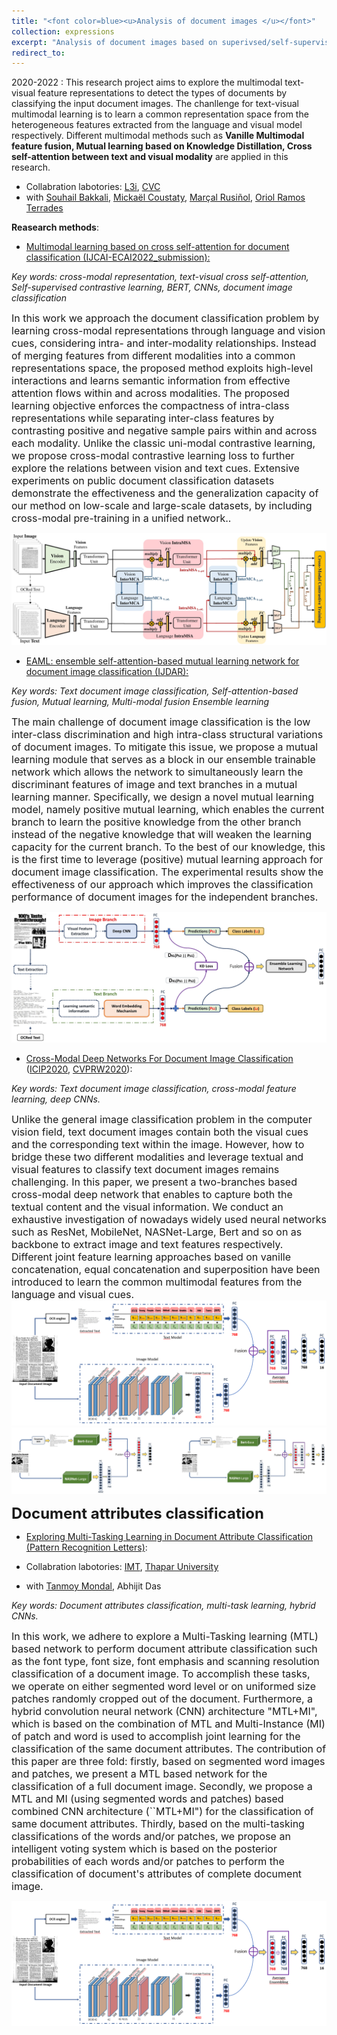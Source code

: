 ```yaml
---
title: "<font color=blue><u>Analysis of document images </u></font>"
collection: expressions
excerpt: "Analysis of document images based on superivsed/self-supervised, multimodal learning and multitask learning for document images classification and document attributes classification."
redirect_to: 
---
```


2020-2022 : This research project aims to explore the multimodal text-visual feature representations to detect the types of documents by classifying the input document images. The chanllenge for text-visual multimodal learning is to learn a common representation space from the heterogeneous features extracted from the language and visual model respectively. Different multimodal methods such as **Vanille Multimodal feature fusion, Mutual learning based on Knowledge Distillation, Cross self-attention between text and visual modality** are applied in this research. 

- Collabration labotories: [L3i](https://l3i.univ-larochelle.fr/), [CVC](http://www.cvc.uab.es/)
- with [Souhail Bakkali](https://scholar.google.fr/citations?user=gO_Q48IAAAAJ&hl=en&oi=sra), [Mickaël Coustaty](https://scholar.google.com/citations?user=Tc8FrWwAAAAJ&hl=en), [Marçal Rusiñol](https://scholar.google.com/citations?user=Uvxu49IAAAAJ&hl=en), [Oriol Ramos Terrades](https://scholar.google.com/citations?user=4Dvggx4AAAAJ&hl=en)

**Reasearch methods**: 

- [Multimodal learning based on cross self-attention for document classification (IJCAI-ECAI2022_submission):]()

*Key words: cross-modal representation, text-visual cross self-attention, Self-supervised contrastive learning, BERT, CNNs, document image classification*

<font size=3>In this work we approach the document classification problem by learning cross-modal representations through language and vision cues, considering intra- and inter-modality relationships. Instead of merging features from different modalities into a common representations space, the proposed method exploits high-level interactions and learns semantic information from effective attention flows within and across modalities. The proposed learning objective enforces the compactness of intra-class representations while separating inter-class features by contrasting positive and negative sample pairs within and across each modality. Unlike the classic uni-modal contrastive learning, we propose cross-modal contrastive learning loss to further explore the relations between vision and text cues. Extensive experiments on public document classification datasets demonstrate the effectiveness and the generalization capacity of our method on low-scale and large-scale datasets, by including cross-modal pre-training in a unified network..</font>


![avatar](/images/Cross-modalIJCAI.jpg)

- [EAML: ensemble self-attention-based mutual learning network for document image classification (IJDAR):](https://link.springer.com/content/pdf/10.1007/s10032-021-00378-0.pdf)

*Key words: Text document image classification, Self-attention-based fusion, Mutual learning, Multi-modal fusion Ensemble learning*

<font size=3>The main challenge of document image classification is the low inter-class discrimination and high intra-class structural variations of document images. To mitigate this issue, we propose a mutual learning module that serves as a block in our ensemble trainable network which allows the network to simultaneously learn the discriminant features of image and text branches in a mutual learning manner. Specifically, we design a novel mutual learning model, namely positive mutual learning, which enables the current branch to learn the positive knowledge from the other branch instead of the negative knowledge that will weaken the learning capacity for the current branch. To the best of our knowledge, this is the first time to leverage (positive) mutual learning approach for document image classification. The experimental results show the effectiveness of our approach which improves the classification performance of document images for the independent branches.</font>


![avatar](/images/EMAIL.jpg)

- [Cross-Modal Deep Networks For Document Image Classification]() ([ICIP2020](https://ieeexplore.ieee.org/document/9191268), [CVPRW2020](https://openaccess.thecvf.com/content_CVPRW_2020/papers/w34/Bakkali_Visual_and_Textual_Deep_Feature_Fusion_for_Document_Image_Classification_CVPRW_2020_paper.pdf)):

*Key words: Text document image classification, cross-modal feature learning, deep CNNs.*

<font size=3>Unlike the general image classification problem in the computer vision field, text document images contain both the visual cues and the corresponding text within the image. However, how to bridge these two different modalities and leverage textual and visual features to classify text document images remains challenging.
In this paper, we present a two-branches based cross-modal deep network that enables to capture both the textual content and the visual information. We conduct an exhaustive investigation of nowadays widely used neural networks such as ResNet, MobileNet, NASNet-Large, Bert and so on as backbone to extract image and text features respectively. Different joint feature learning approaches based on vanille concatenation, equal concatenation and superposition have been introduced to learn the common multimodal features from the language and visual cues.</font>
![avatar](/images/cross_modal_CVPRW2020.PNG)
![avatar](/images/icip2020_b_c_horizontal.jpg)

**<font size=5>Document attributes classification</font>**
- [Exploring Multi-Tasking Learning in Document Attribute Classification (Pattern Recognition Letters)](https://pdf.sciencedirectassets.com/271524/AIP/1-s2.0-S0167865522000599/main.pdf?X-Amz-Security-Token=IQoJb3JpZ2luX2VjEPP%2F%2F%2F%2F%2F%2F%2F%2F%2F%2FwEaCXVzLWVhc3QtMSJHMEUCIFFESz5JTlWpFA30RrbKKfl71GQmC8y6y1V54tBNnvv5AiEAiJ9HAG3bbwlpMv%2FYppHRD9eFBf%2Bovcv7DUw3mEIJbpgq%2BgMIfBAEGgwwNTkwMDM1NDY4NjUiDM%2F8yRYYDMvANJpJ7SrXA7DUGtFBNGkZMMpbsJVejkuRt9rdzA1Yuq3PFoACLKuEtxFQrCHhz9hoijHoN1h%2BMB3yZm%2FvNLNRFwoePBE138HIUrQDjKVjqV0B%2BE1AKSSsrdPGZTf2gy1BOba1QOFoTXZBmh8bWXX%2BFhZ%2BxnxoGsI9T06NbsmYjwAUuevZihIGRFU9t1MK4giW2qT6w45DFxDMoocQrimSs%2FL1U6TMaI5FUhgyXAgGNOLaDY29a6Hwl3qEKljx7ZZdkKn4Gezy2C6cLu2DMjohPfvoFC8xQJXulb%2FbBJ5rO9%2BTgfbkaJo5Cn6ml0oUXDCRYC5mcDKFWwy8RhLeKy%2BFvgw01BEQPHHJGfP71YdOUIQpNiVzLE6s7fnjP5crL2v8W9RoDraig5pAC6RZQrSWO0rhRhV7mvGwDXkuMGbuLRuLyQgmQYxkK%2BB3y3k54xmgX0t8zg1ZtO%2Fy64%2Bp7NfcPh1EFwD508cd0YeJm%2Fv2uWvoUKRWM48XWiiZCp935poR3iIbtgxAcV9cK6wrEVRT4%2BzmqbPFDIvMYWgWJmon%2F2MWPusCyqjMFfLUz2wLKZhoUlXi%2BYOeBzTox03Na1yU9FnvCcsxOjIgkiDNsuHHOUrSG7RRhfNceFR9g4grnzCxoviRBjqlAe4Mp7w8O6Zz7iufWSGYrxxIFI8oOpTbiA6kDX3IqjSiWlOtXJIu0LhmNyr0I963Cz%2BLzSOsSj5CvbwPHiFU7v3aLeEWF5%2FvNDXexLbbLKofyQNGG8aFsajzds01bMc1Zwtlz%2F%2FA4vdU0Tt3mmHphj8vJHBFXiNxON0cb7m%2FerYvmTWzSYFOfPMZMG4KU7avnlKg5ZKY%2BgSg5dFs68Ue0IDB%2F4u9wA%3D%3D&X-Amz-Algorithm=AWS4-HMAC-SHA256&X-Amz-Date=20220325T201310Z&X-Amz-SignedHeaders=host&X-Amz-Expires=300&X-Amz-Credential=ASIAQ3PHCVTYYJ7CHFHU%2F20220325%2Fus-east-1%2Fs3%2Faws4_request&X-Amz-Signature=e44d97768b3a73a6d2cff6bd15ca554110422aa6f1b77515f55ea685c3d3e9a6&hash=241794e1aece027ab110e7cbde984c551fda47cea439a66fbe2050fd65cdadf0&host=68042c943591013ac2b2430a89b270f6af2c76d8dfd086a07176afe7c76c2c61&pii=S0167865522000599&tid=spdf-1626c408-8091-4b24-bded-d335721e04f4&sid=b33d6b2781bc204c1f3ae44252bd1472ceecgxrqb&type=client&ua=53015206510b565e5807&rr=6f1a4e387c7e91e9):

- Collabration labotories: [IMT](https://www.imt-atlantique.fr/fr), [Thapar University](https://www.thapar.edu/)
- with [Tanmoy Mondal](https://dblp.org/pid/30/10490.html), Abhijit Das

*Key words: Document attributes classification, multi-task learning, hybrid CNNs.* 

<font size=3>In this work, we adhere to explore a Multi-Tasking learning (MTL) based network to perform document attribute classification such as the font type, font size, font emphasis  and  scanning  resolution classification of a document image. To accomplish these tasks, we operate on either segmented word level or on uniformed size patches randomly cropped out of the document. Furthermore, a hybrid convolution neural network (CNN) architecture  "MTL+MI", which is based on the combination of MTL and Multi-Instance (MI) of patch and word is used to accomplish joint learning for the classification of the same document attributes. The contribution of this paper are three fold: firstly, based on segmented word images and patches, we present a MTL based network for the classification of a full document image. Secondly, we propose a MTL and MI (using segmented words and patches) based combined CNN architecture (``MTL+MI") for the classification of same document attributes. Thirdly, based on the multi-tasking classifications of the words and/or patches, we propose an intelligent voting system which is based on the posterior probabilities of each words and/or patches to perform the classification of document's attributes of complete document image.</font>

![avatar](/images/cross_modal_CVPRW2020.PNG)



